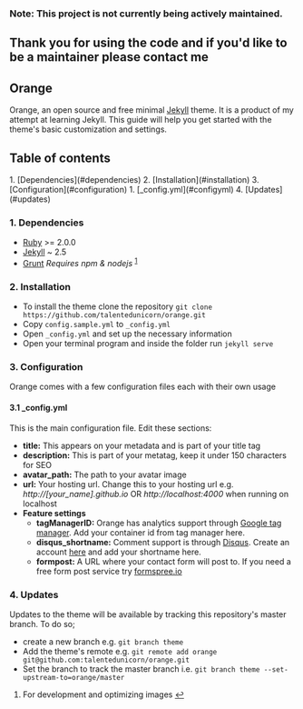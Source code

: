 ### Note: This project is not currently being actively maintained.
## Thank you for using the code and if you'd like to be a maintainer please contact me
## Orange
Orange, an open source and free minimal [Jekyll](http://jekyllrb.com) theme. It is a product of my attempt at learning Jekyll. This guide will help you get started with the theme's basic customization and settings.

<h2 class="t-underline">Table of contents</h2>
1. [Dependencies](#dependencies)
2. [Installation](#installation)
3. [Configuration](#configuration)
    1. [_config.yml](#configyml)
4. [Updates](#updates)


### 1. Dependencies
* [Ruby](https://www.ruby-lang.org/en/) >= 2.0.0
* [Jekyll](http://jekyllrb.com) ~ 2.5
* [Grunt](http://gruntjs.com/getting-started) *Requires npm & nodejs* <sup><a id="fn-1-ret" href="#fn-1">1</a></sup>

### 2. Installation 
* To install the theme clone the repository
`git clone https://github.com/talentedunicorn/orange.git`
* Copy `config.sample.yml` to `_config.yml`
* Open `_config.yml` and set up the necessary information
* Open your terminal program and inside the folder run `jekyll serve`

### 3. Configuration
Orange comes with a few configuration files each with their own usage

#### 3.1 _config.yml
This is the main configuration file. Edit these sections: 

* __title:__ This appears on your metadata and is part of your title tag
* __description:__ This is part of your metatag, keep it under 150 characters for SEO
* __avatar_path:__ The path to your avatar image
* __url:__ Your hosting url. Change this to your hosting url e.g. *http://[your_name].github.io* OR *http://localhost:4000* when running on localhost
* __Feature settings__
    * __tagManagerID:__ Orange has analytics support through [Google tag manager](http://www.google.com/tagmanager). Add your container id from tag manager here.
    * __disqus_shortname:__ Comment support is through [Disqus](http://disqus.com). Create an account [here](https://disqus.com/admin/signup/?utm_source=New-Site) and add your shortname here. 
    * __formpost:__ A URL where your contact form will post to. If you need a free form post service try [formspree.io](http://formspree.io)

### 4. Updates
Updates to the theme will be available by tracking this repository's master branch. To do so;

* create a new branch e.g. `git branch theme` 
* Add the theme's remote e.g. `git remote add orange git@github.com:talentedunicorn/orange.git`
* Set the branch to track the master branch i.e. `git branch theme --set-upstream-to=orange/master`

<ol class="footnotes">
<li id="fn-1">For development and optimizing images <a href="#fn-1-ret">&#8617;</a></li>
</ol>
